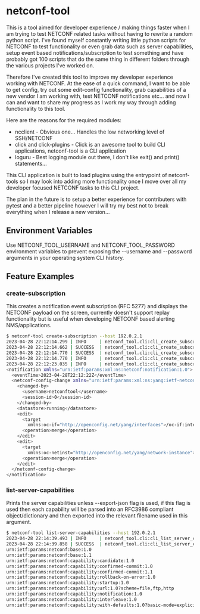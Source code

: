 # netconf-tool

This is a tool aimed for developer experience / making things faster when I am trying to test NETCONF related tasks without having to rewrite a random python script. I've found myself constantly writing little python scripts for NETCONF to test functionality or even grab data such as server capabilities, setup event based notifications/subscription to test something and have probably got 100 scripts that do the same thing in different folders through the various projects I've worked on.

Therefore I've created this tool to improve my developer experience working with NETCONF. At the ease of a quick command, I want to be able to get config, try out some edit-config functionality, grab capabilities of a new vendor I am working with, test NETCONF notifications etc... and now I can and want to share my progress as I work my way through adding functionality to this tool.

Here are the reasons for the required modules:

- ncclient                  - Obvious one... Handles the low networking level of SSH/NETCONF
- click and click-plugins   - Click is an awesome tool to build CLI applications, netconf-tool is a CLI application
- loguru                    - Best logging module out there, I don't like exit() and print() statements...

This CLI application is built to load plugins using the entrypoint of netconf-tools so I may look into adding more functionality once I move over all my developer focused NETCONF tasks to this CLI project.

The plan in the future is to setup a better experience for contributers with pytest and a better pipeline however I will try my best not to break everything when I release a new version...

## Environment Variables

Use NETCONF_TOOL_USERNAME and NETCONF_TOOL_PASSWORD environment variables to prevent exposing the --username and --password arguments in your operating system CLI history.

## Feature Examples

### create-subscription

This creates a notification event subscription (RFC 5277) and displays the NETCONF payload on the screen, currently doesn't support replay functionality but is useful when developing NETCONF based alerting NMS/applications.

```bash
$ netconf-tool create-subscription --host 192.0.2.1
2023-04-28 22:12:14.299 | INFO     | netconf_tool.cli:cli_create_subscription:85 - Attempting to establish NETCONF session to 192.0.2.1:830
2023-04-28 22:12:14.662 | SUCCESS  | netconf_tool.cli:cli_create_subscription:95 - Established NETCONF connection to 192.0.2.1:830 (Session ID: 43)
2023-04-28 22:12:14.770 | SUCCESS  | netconf_tool.cli:cli_create_subscription:99 - Created Netconf Subscription, you can exit out of here using Ctrl+C
2023-04-28 22:12:14.770 | INFO     | netconf_tool.cli:cli_create_subscription:105 - Awaiting next NETCONF <notification/>
2023-04-28 22:12:23.035 | INFO     | netconf_tool.cli:cli_create_subscription:108 - <?xml version="1.0" encoding="UTF-8"?>
<notification xmlns="urn:ietf:params:xml:ns:netconf:notification:1.0">
  <eventTime>2023-04-28T22:12:22Z</eventTime>
  <netconf-config-change xmlns="urn:ietf:params:xml:ns:yang:ietf-netconf-notifications">
    <changed-by>
      <username>netconftool</username>
      <session-id>0</session-id>
    </changed-by>
    <datastore>running</datastore>
    <edit>
      <target
        xmlns:oc-if="http://openconfig.net/yang/interfaces">/oc-if:interfaces/oc-if:interface[name='xe16']/oc-if:config</target>
      <operation>merge</operation>
    </edit>
    <edit>
      <target
        xmlns:oc-netinst="http://openconfig.net/yang/network-instance">/oc-netinst:network-instances/oc-netinst:network-instance/oc-netinst:interfaces/oc-netinst:interface</target>
      <operation>merge</operation>
    </edit>
  </netconf-config-change>
</notification>
```

### list-server-capabilities

Prints the server capabilities unless --export-json flag is used, if this flag is used then each capability will be parsed into an RFC3986 compliant object/dictionary and then exported into the relevant filename used in this argument.

```bash
$ netconf-tool list-server-capabilities --host 192.0.2.1
2023-04-28 22:14:39.493 | INFO     | netconf_tool.cli:cli_list_server_capabilities:36 - Attempting to establish NETCONF session to 192.0.2.1:830
2023-04-28 22:14:39.858 | SUCCESS  | netconf_tool.cli:cli_list_server_capabilities:46 - Established NETCONF connection to 192.0.2.1:830 (Session ID: 45)
urn:ietf:params:netconf:base:1.0
urn:ietf:params:netconf:base:1.1
urn:ietf:params:netconf:capability:candidate:1.0
urn:ietf:params:netconf:capability:confirmed-commit:1.0
urn:ietf:params:netconf:capability:confirmed-commit:1.1
urn:ietf:params:netconf:capability:rollback-on-error:1.0
urn:ietf:params:netconf:capability:startup:1.0
urn:ietf:params:netconf:capability:url:1.0?scheme=file,ftp,http
urn:ietf:params:netconf:capability:notification:1.0
urn:ietf:params:netconf:capability:interleave:1.0
urn:ietf:params:netconf:capability:with-defaults:1.0?basic-mode=explicit&also-supported=trim,report-all,report-all-tagged
```